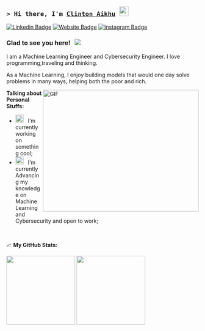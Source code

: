 ### <samp>&gt; Hi there, I'm <a href="https://sites.google.com/view/clinton-aikhu/home" target="_blank">Clinton Aikhu</a> <img src="https://media.giphy.com/media/hvRJCLFzcasrR4ia7z/giphy.gif" width="25"> </samp>

[![Linkedin Badge](https://img.shields.io/badge/-LinkedIn-0e76a8?style=flat-square&logo=Linkedin&logoColor=white)]([https://linkedin.com/in/gapur-kassym](https://www.linkedin.com/in/clinton-aikhu-9b6328244/))
[![Website Badge](https://img.shields.io/badge/Website-3b5998?style=flat-square&logo=google-chrome&logoColor=white)]([https://gkassym.netlify.app](https://sites.google.com/view/clinton-aikhu/home))
[![Instagram Badge](https://img.shields.io/badge/-Instagram-e4405f?style=flat-square&logo=Instagram&logoColor=white)](https://instagram.com/clintonaikhu/)


### Glad to see you here! &nbsp; ![](https://visitor-badge.glitch.me/badge?page_id=Gapur.Gapur)

I am a Machine Learning Engineer and Cybersecurity Engineer. I love programming,traveling and thinking.

As a Machine Learning, I enjoy building models that would one day solve problems in many ways, helping both the poor and rich.

<img align="right" alt="GIF" src="https://github.com/Gapur/Gapur/blob/main/assets/coding.gif?raw=true" width="408" height="318" />
  

**Talking about Personal Stuffs:**

- <img src="https://github.com/Gapur/Gapur/blob/main/assets/developer.gif?raw=true" width="21" />&nbsp;&nbsp; I’m currently working on something cool;
- <img src="https://github.com/Gapur/Gapur/blob/main/assets/lightning.gif?raw=true" width="21" />&nbsp;&nbsp; I’m currently Advancing my knowledge on Machine Learning and Cybersecurity and open to work;

</br>



📈 **My GitHub Stats:**

<p>
  <img height="180em" src="https://github-readme-stats.vercel.app/api?username=Gapur&show_icons=true&hide_border=true&&count_private=true&include_all_commits=true" />
  <img height="180em" src="https://github-readme-stats.vercel.app/api/top-langs/?username=Gapur&exclude_repo=KNN-Image-Classification&show_icons=true&hide_border=true&layout=compact&langs_count=8"/>
</p>

